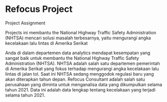 # Refocus Project
Project Assignment

Projects ini membantu the National Highway Traffic Safety Administration (NHTSA)
mencari solusi masalah terbesarnya, yaitu mengurangi angka kecelakaan
lalu lintas di Amerika Serikat

Anda di dalam departemen data analytics mendapat
kesempatan yang sangat baik untuk membantu the National Highway Traffic
Safety Administration (NHTSA). NHTSA adalah salah satu departemen
pemerintah di Amerika Serikat yang fokus terhadap mengurangi angka
kecelakaan lalu lintas di jalan tol.
Saat ini NHTSA sedang menggodok regulasi baru yang akan diterapkan tahun
depan. Refocus Consultant adalah salah satu perusahaan yang diminta untuk
menganalisa data yang dikumpulkan selama tahun 2021. Data ini adalah data
lengkap tentang kecelakaan yang terjadi selama tahun 2021.
